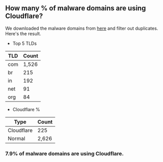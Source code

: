 ## How many % of malware domains are using Cloudflare?


We downloaded the malware domains from [here](https://urlhaus.abuse.ch) and filter out duplicates.
Here's the result.


[//]: # (start replacement)


- Top 5 TLDs

| TLD | Count |
| --- | --- |
| com | 1,526 |
| br | 215 |
| in | 192 |
| net | 91 |
| org | 84 |


- Cloudflare %

| Type | Count |
| --- | --- |
| Cloudflare | 225 |
| Normal | 2,626 |


### 7.9% of malware domains are using Cloudflare.